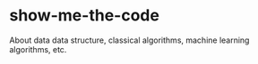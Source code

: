 # show-me-the-code
About data data structure, classical algorithms, machine learning algorithms, etc.
